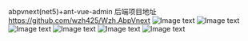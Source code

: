 abpvnext(net5)+ant-vue-admin
后端项目地址  https://github.com/wzh425/Wzh.AbpVnext
![Image text](http://wzh.luyouqu.xyz/api/file-management/file/53836af2-c80f-ee01-7f57-39fad7977c8c/getFile)
![Image text](http://wzh.luyouqu.xyz/api/file-management/file/63b8d407-58e5-a982-4726-39fad797991c/getFile)
![Image text](http://wzh.luyouqu.xyz/api/file-management/file/270d24a2-1140-bfe2-89e9-39fad797b1e8/getFile)
![Image text](http://wzh.luyouqu.xyz/api/file-management/file/1ee7f4ee-a5d7-a016-0861-39fad797c6a3/getFile)
![Image text](http://wzh.luyouqu.xyz/api/file-management/file/4b18f8b0-f7b0-7806-ebea-39fad797ddb6/getFile)
![Image text](http://wzh.luyouqu.xyz/api/file-management/file/4b4adc41-1056-82d5-34da-39fad797f45f/getFile)
